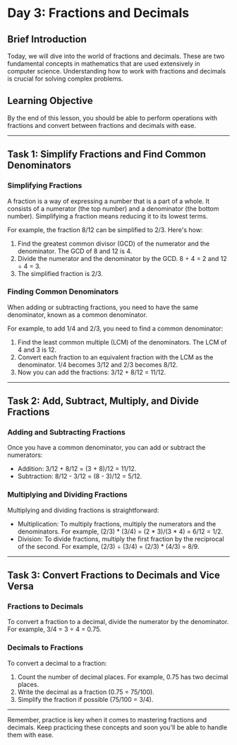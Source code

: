 # Day 3: Fractions and Decimals

## Brief Introduction
Today, we will dive into the world of fractions and decimals. These are two fundamental concepts in mathematics that are used extensively in computer science. Understanding how to work with fractions and decimals is crucial for solving complex problems.

## Learning Objective
By the end of this lesson, you should be able to perform operations with fractions and convert between fractions and decimals with ease.

---

## Task 1: Simplify Fractions and Find Common Denominators

### Simplifying Fractions
A fraction is a way of expressing a number that is a part of a whole. It consists of a numerator (the top number) and a denominator (the bottom number). Simplifying a fraction means reducing it to its lowest terms. 

For example, the fraction 8/12 can be simplified to 2/3. Here's how:

1. Find the greatest common divisor (GCD) of the numerator and the denominator. The GCD of 8 and 12 is 4.
2. Divide the numerator and the denominator by the GCD. 8 ÷ 4 = 2 and 12 ÷ 4 = 3.
3. The simplified fraction is 2/3.

### Finding Common Denominators
When adding or subtracting fractions, you need to have the same denominator, known as a common denominator. 

For example, to add 1/4 and 2/3, you need to find a common denominator:

1. Find the least common multiple (LCM) of the denominators. The LCM of 4 and 3 is 12.
2. Convert each fraction to an equivalent fraction with the LCM as the denominator. 1/4 becomes 3/12 and 2/3 becomes 8/12.
3. Now you can add the fractions: 3/12 + 8/12 = 11/12.

---

## Task 2: Add, Subtract, Multiply, and Divide Fractions

### Adding and Subtracting Fractions
Once you have a common denominator, you can add or subtract the numerators:

- Addition: 3/12 + 8/12 = (3 + 8)/12 = 11/12.
- Subtraction: 8/12 - 3/12 = (8 - 3)/12 = 5/12.

### Multiplying and Dividing Fractions
Multiplying and dividing fractions is straightforward:

- Multiplication: To multiply fractions, multiply the numerators and the denominators. For example, (2/3) * (3/4) = (2 * 3)/(3 * 4) = 6/12 = 1/2.
- Division: To divide fractions, multiply the first fraction by the reciprocal of the second. For example, (2/3) ÷ (3/4) = (2/3) * (4/3) = 8/9.

---

## Task 3: Convert Fractions to Decimals and Vice Versa

### Fractions to Decimals
To convert a fraction to a decimal, divide the numerator by the denominator. For example, 3/4 = 3 ÷ 4 = 0.75.

### Decimals to Fractions
To convert a decimal to a fraction:

1. Count the number of decimal places. For example, 0.75 has two decimal places.
2. Write the decimal as a fraction (0.75 = 75/100).
3. Simplify the fraction if possible (75/100 = 3/4).

---

Remember, practice is key when it comes to mastering fractions and decimals. Keep practicing these concepts and soon you'll be able to handle them with ease.